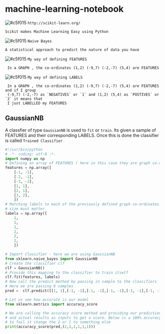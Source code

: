 # machine-learning-notebook

![#c5f015](https://placehold.it/15/c5f015/000000?text=+) `http://scikit-learn.org/` 

```
Scikit makes Machine Learning Easy using Python
```
![#c5f015](https://placehold.it/15/c5f015/000000?text=+) `Naive Bayes` 

```
A statistical approach to predict the nature of data you have
```

![#c5f015](https://placehold.it/15/c5f015/000000?text=+) `My way of defining FEATURES` 
```
 In a GRAPH , the co-ordinates (1,2) (-9,7) (-2,-7) (5,4) are FEATURES
```
![#c5f015](https://placehold.it/15/c5f015/000000?text=+) `My way of defining LABELS` 
```
 In a GRAPH , the co-ordinates (1,2) (-9,7) (-2,-7) (5,4) are FEATURES and if I group 
 (-9,7) (-2,-7) as `NEGATIVES` or `1` and (1,2) (5,4) as `POSTIVES` or `2` it means that 
 I just LABELLED my FEATURES
```

## GaussianNB

  A classfier of type `GaussianNB` is used to `fit` or `train`. Its given a sample of FEATURES and their corresponding LABELS.
  Once this is done the classifier is called `Trained Classifier`
  
  ```python
  #!/usr/bin/python
  # -*- coding: utf-8 -*-
  import numpy as np
  # Defining an array of FEATURES ( here in this case they are graph co-ordinates )
  features = np.array([
      [-1, -1],
      [-2, -1],
      [-3, -2],
      [1, 1],
      [2, 1],
      [3, 2],
      ])
  # Matching labels to each of the previously defined graph co-ordinates. Both array
  # size must matter
  labels = np.array([
      1,
      1,
      1,
      2,
      2,
      2,
      ])

  # Import Classifier - here we are using GaussianNB
  from sklearn.naive_bayes import GaussianNB
  # Create the classifier clf
  clf = GaussianNB()
  # Provide this mapping to the classifier to train itself
  clf.fit(features, labels)
  # Now call the predict method by passing in sample to the classifiers
  # Here we are passing 6 samples
  pred =  clf.predict([[1, 1],[-1, -1],[-1, -1],[-1, -1],[-1, -1],[-1, -1]])

  # Let us see how accurate is our model
  from sklearn.metrics import accuracy_score

  # We are calling the accuracy score method and providing our prediction results
  # and actual results as inputs to get a score. Below is a 100% accuracy
  # to fail it change the 2 or 1 to something else
  print(accuracy_score(pred,(2,1,1,1,1,1)))

  ```
